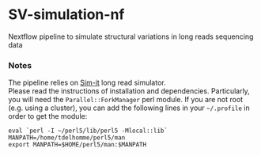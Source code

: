 # SV-simulation-nf
Nextflow pipeline to simulate structural variations in long reads sequencing data

### Notes
The pipeline relies on [Sim-it](https://github.com/ndierckx/Sim-it) long read simulator.  
Please read the instructions of installation and dependencies.
Particularly, you will need the `Parallel::ForkManager` perl module. If you are not root (e.g. using a cluster), you can add the following lines in your `~/.profile` in order to get the module:

```
eval `perl -I ~/perl5/lib/perl5 -Mlocal::lib`
MANPATH=/home/tdelhomme/perl5/man
export MANPATH=$HOME/perl5/man:$MANPATH
```
